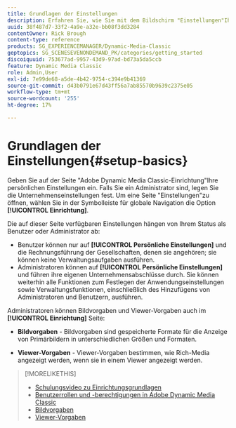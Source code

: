 ```yaml
---
title: Grundlagen der Einstellungen
description: Erfahren Sie, wie Sie mit dem Bildschirm "Einstellungen"Ihre persönlichen Einstellungen in Adobe Dynamic Media Classic eingeben können. Falls Sie ein Administrator sind, legen Sie die Unternehmenseinstellungen fest.
uuid: 38f487d7-33f2-4a9e-a32e-bb08f3dd3284
contentOwner: Rick Brough
content-type: reference
products: SG_EXPERIENCEMANAGER/Dynamic-Media-Classic
geptopics: SG_SCENESEVENONDEMAND_PK/categories/getting_started
discoiquuid: 753677ad-9957-43d9-97ad-bd73a5da5ccb
feature: Dynamic Media Classic
role: Admin,User
exl-id: 7e99de68-a5de-4b42-9754-c394e9b41369
source-git-commit: d43b0791e67d43ff56a7ab85570b9639c2375e05
workflow-type: tm+mt
source-wordcount: '255'
ht-degree: 17%

---
```


# Grundlagen der Einstellungen{#setup-basics}

Geben Sie auf der Seite &quot;Adobe Dynamic Media Classic-Einrichtung&quot;Ihre persönlichen Einstellungen ein. Falls Sie ein Administrator sind, legen Sie die Unternehmenseinstellungen fest. Um eine Seite &quot;Einstellungen&quot;zu öffnen, wählen Sie in der Symbolleiste für globale Navigation die Option **[!UICONTROL Einrichtung]**.

Die auf dieser Seite verfügbaren Einstellungen hängen von Ihrem Status als Benutzer oder Administrator ab:

* Benutzer können nur auf **[!UICONTROL Persönliche Einstellungen]** und die Rechnungsführung der Gesellschaften, denen sie angehören; sie können keine Verwaltungsaufgaben ausführen.
* Administratoren können auf **[!UICONTROL Persönliche Einstellungen]** und führen ihre eigenen Unternehmensabschlüsse durch. Sie können weiterhin alle Funktionen zum Festlegen der Anwendungseinstellungen sowie Verwaltungsfunktionen, einschließlich des Hinzufügens von Administratoren und Benutzern, ausführen.

Administratoren können Bildvorgaben und Viewer-Vorgaben auch im **[!UICONTROL Einrichtung]** Seite:

* **Bildvorgaben** - Bildvorgaben sind gespeicherte Formate für die Anzeige von Primärbildern in unterschiedlichen Größen und Formaten.

* **Viewer-Vorgaben** - Viewer-Vorgaben bestimmen, wie Rich-Media angezeigt werden, wenn sie in einem Viewer angezeigt werden.

>[!MORELIKETHIS]
>
>* [Schulungsvideo zu Einrichtungsgrundlagen](https://s7d5.scene7.com/s7viewers/html5/VideoViewer.html?videoserverurl=https://s7d5.scene7.com/is/content/&amp;emailurl=https://s7d5.scene7.com/s7/emailFriend&amp;serverUrl=https://s7d5.scene7.com/is/image/&amp;config=Scene7SharedAssets/Universal_HTML5_Video&amp;contenturl=https://s7d5.scene7.com/skins/&amp;asset=S7tutorials/573_Setup%20Basics_converted%20renamed_Getting%20Started-AVS)
>* [Benutzerrollen und -berechtigungen in Adobe Dynamic Media Classic](administration-setup.md#user_administration)
>* [Bildvorgaben](application-setup.md#image_presets)
>* [Viewer-Vorgaben](application-setup.md#viewer_presets)

